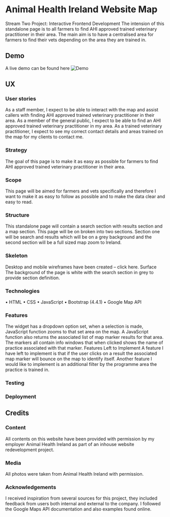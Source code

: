 # Animal Health Ireland Website Map

Stream Two Project: Interactive Frontend Development 
The intension of this standalone page is to all farmers to find AHI approved trained veterinary practitioner in their area.  The main aim is to have a centralised area for farmers to find their vets depending on the area they are trained in. 

## Demo
A live demo can be found here
![Demo](https://github.com/lisaannbyrne1/MSP2-AHI-Map/blob/master/assets/Demo.gif "=Demo")

## UX
### User stories
As a staff member, I expect to be able to interact with the map and assist callers with finding AHI approved trained veterinary practitioner in their area.
As a member of the general public, I expect to be able to find an AHI approved trained veterinary practitioner in my area.
As a trained veterinary practitioner, I expect to see my correct contact details and areas trained on the map for my clients to contact me. 
### Strategy
The goal of this page is to make it as easy as possible for farmers to find AHI approved trained veterinary practitioner in their area.
### Scope
This page will be aimed for farmers and vets specifically and therefore I want to make it as easy to follow as possible and to make the data clear and easy to read. 
### Structure
This standalone page will contain a search section with results section and a map section. This page will be on broken into two sections. Section one will be search and results which will be on a grey background and the second section will be a full sized map zoom to Ireland. 
### Skeleton
Desktop and mobile wireframes have been created – click here. 
Surface
The background of the page is white with the search section in grey to provide section definition.
### Technologies
•	HTML
•	CSS
•	JavaScript
•	Bootstrap (4.4.1)
•	Google Map API

### Features
The widget has a dropdown option set, when a selection is made, JavaScript function zooms to that set area on the map.  A JavaScript function also returns the associated list of map marker results for that area. The markers all contain info windows that when clicked shows the name of practice associated with that marker. 
Features Left to Implement
A feature I have left to implement is that if the user clicks on a result the associated map marker will bounce on the map to identify itself.  Another feature I would like to implement is an additional filter by the programme area the practice is trained in. 

### Testing

### Deployment

## Credits

### Content 

All contents on this website have been provided with permission by my employer Animal Health Ireland as part of an inhouse website redevelopment project. 

### Media

All photos were taken from Animal Health Ireland with permission. 

### Acknowledgements

I received inspiration from several sources for this project, they included feedback from users both internal and external to the company.  I followed the Google Maps API documentation and also examples found online. 

